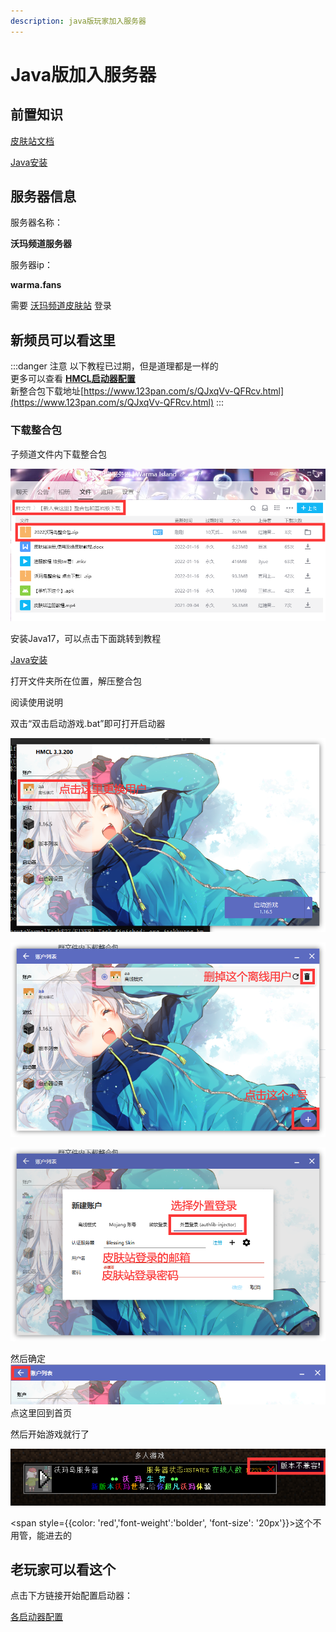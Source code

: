 ```yaml
---
description: java版玩家加入服务器
---
```


# Java版加入服务器

## 前置知识

[皮肤站文档](../../First/Readme/pi-fu-zhan-wen-dang)

[Java安装](../../First/Readme/java-an-zhuang-ji-shi-yong)


## 服务器信息

服务器名称：  

**沃玛频道服务器**  

服务器ip：  

**warma.fans**&#x20;  

需要 [沃玛频道皮肤站](https://skin.warma.fans) 登录  

## 新频员可以看这里
:::danger 注意
以下教程已过期，但是道理都是一样的  
更多可以查看  **[HMCL启动器配置](../../LancherConfig/hmcl-qi-dong-qi)**  
新整合包下载地址[https://www.123pan.com/s/QJxqVv-QFRcv.html](https://www.123pan.com/s/QJxqVv-QFRcv.html)
:::

### 下载整合包

子频道文件内下载整合包  

![](../../assets/image%20(61).png)  

安装Java17，可以点击下面跳转到教程  

[Java安装](../../First/Readme/java-an-zhuang-ji-shi-yong)

打开文件夹所在位置，解压整合包  

阅读使用说明  

双击“双击启动游戏.bat”即可打开启动器  

![](../../assets/image%20(62).png)  

![](../../assets/image%20(58)%20(1).png)  

![](../../assets/image%20(59).png)  

然后确定  
![](../../assets/image%20(60).png)  
点这里回到首页  

然后开始游戏就行了  

![](../../assets/image%20(63).png)  

<span style={{color: 'red','font-weight':'bolder', 'font-size': '20px'}}>这个不用管，能进去的</span>

## 老玩家可以看这个

点击下方链接开始配置启动器：

[各启动器配置](../../LancherConfig/README.md)
